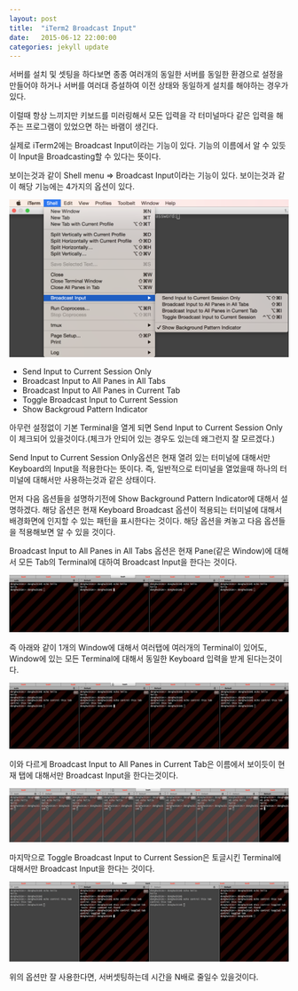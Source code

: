 ```yaml
---
layout:	post
title:	"iTerm2 Broadcast Input"
date:	2015-06-12 22:00:00
categories:	jekyll update
---
```

서버를 설치 및 셋팅을 하다보면 종종 여러개의 동일한 서버를 동일한 환경으로 설정을 만들어야 하거나 서버를 여러대 증설하여 이전 상태와 동일하게 설치를 해야하는 경우가 있다.

이럴때 항상 느끼지만 키보드를 미러링해서 모든 입력을 각 터미널마다 같은 입력을 해주는 프로그램이 있었으면 하는 바램이 생긴다.

실제로 iTerm2에는 Broadcast Input이라는 기능이 있다. 기능의 이름에서 알 수 있듯이 Input을 Broadcasting할 수 있다는 뜻이다.

보이는것과 같이 Shell menu => Broadcast Input이라는 기능이 있다. 보이는것과 같이 해당 기능에는 4가지의 옵션이 있다.

![](/img/iTerm2/BroadcastOption.png)

* Send Input to Current Session Only
* Broadcast Input to All Panes in All Tabs
* Broadcast Input to All Panes in Current Tab
* Toggle Broadcast Input to Current Session
* Show Backgroud Pattern Indicator

아무런 설정없이 기본 Terminal을 열게 되면 Send Input to Current Session Only 이 체크되어 있을것이다.(체크가 안되어 있는 경우도 있는데 왜그런지 잘 모르겠다.)

Send Input to Current Session Only옵션은 현재 열려 있는 터미널에 대해서만 Keyboard의 Input을 적용한다는 뜻이다. 즉, 일반적으로 터미널을 열었을때 하나의 터미널에 대해서만 사용하는것과 같은 상태이다.

먼저 다음 옵션들을 설명하기전에 Show Background Pattern Indicator에 대해서 설명하겠다. 해당 옵션은 현재 Keyboard Broadcast 옵션이 적용되는 터미널에 대해서 배경화면에 인지할 수 있는 패턴을 표시한다는 것이다. 해당 옵션을 켜놓고 다음 옵션들을 적용해보면 알 수 있을 것이다.

Broadcast Input to All Panes in All Tabs 옵션은 현재 Pane(같은 Window)에 대해서 모든 Tab의 Terminal에 대하여 Broadcast Input을 한다는 것이다.

![](/img/iTerm2/BroadCastAllTab.png)

즉 아래와 같이 1개의 Window에 대해서 여러탭에 여러개의 Terminal이 있어도, Window에 있는 모든 Terminal에 대해서 동일한 Keyboard 입력을 받게 된다는것이다.

![](/img/iTerm2/BroadCastCurrentTab.png)

이와 다르게 Broadcast Input to All Panes in Current Tab은 이름에서 보이듯이 현재 탭에 대해서만 Broadcast Input을 한다는것이다.

![](/img/iTerm2/BroadCastCurrentTab2.png)

마지막으로 Toggle Broadcast Input to Current Session은 토글시킨 Terminal에 대해서만 Broadcast Input을 한다는 것이다.

![](/img/iTerm2/BroadCastToggled.png)

위의 옵션만 잘 사용한다면, 서버셋팅하는데 시간을 N배로 줄일수 있을것이다.